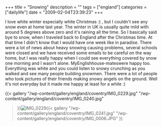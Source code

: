 +++
title = "Snowing"
description = ""
tags = ["england"]
categories = ["dailylife"]
date = "2009-02-04T23:39:23"
+++

I love white winter especially white Christmas :) , but I couldn't see any snow even at home last
year. The winter in UK is usually quite mild with around 5 degrees above zero and it's raining all
the time. So I basically said bye to snow, when I traveled back to England after the Christmas time. At that
time I didn't know that I would have one week like in paradise. There were a lot of news about
heavy snowing causing problems, several schools were closed and we have received some emails to be
careful on the way home, but I was really happy when I could see everything covered by snow one
morning and I wasn't alone. MyEnglishhouse-mateswere happy too. Everything was white and you could
listen to snowy crunching as you walked and see many people building snowmen. There were a lot of
people who took pictures of their friends making snowy angels on the ground. Well it's not everyday
but it made me happy at least for a while :)

{{< gallery
    "/wp-content/gallery/england/coventry/IMG_0229.jpg"
    "/wp-content/gallery/england/coventry/IMG_0240.jpg"
>}}<img class="ngg-singlepic ngg-left"
src="http://www.ajka-andrej.com/wp-content/gallery/england/coventry/thumbs/thumbs_IMG_0229.jpg"
alt="IMG_0229" /></a>{{< gallery
    "/wp-content/gallery/england/coventry/IMG_0241.jpg"
    "/wp-content/gallery/england/coventry/IMG_0006.JPG"
>}}
